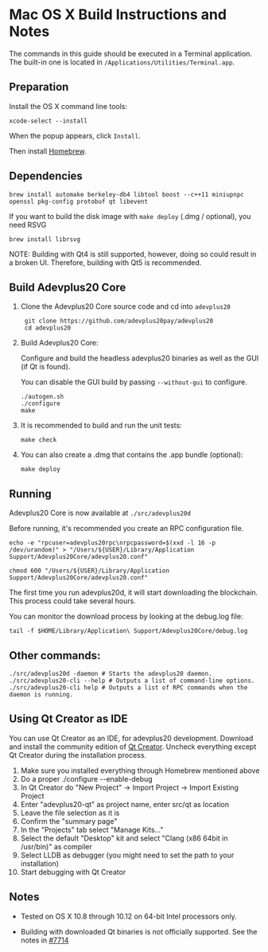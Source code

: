 Mac OS X Build Instructions and Notes
====================================
The commands in this guide should be executed in a Terminal application.
The built-in one is located in `/Applications/Utilities/Terminal.app`.

Preparation
-----------
Install the OS X command line tools:

`xcode-select --install`

When the popup appears, click `Install`.

Then install [Homebrew](https://brew.sh).

Dependencies
----------------------

    brew install automake berkeley-db4 libtool boost --c++11 miniupnpc openssl pkg-config protobuf qt libevent

If you want to build the disk image with `make deploy` (.dmg / optional), you need RSVG

    brew install librsvg

NOTE: Building with Qt4 is still supported, however, doing so could result in a broken UI. Therefore, building with Qt5 is recommended.

Build Adevplus20 Core
------------------------

1. Clone the Adevplus20 Core source code and cd into `adevplus20`

        git clone https://github.com/adevplus20pay/adevplus20
        cd adevplus20

2.  Build Adevplus20 Core:

    Configure and build the headless adevplus20 binaries as well as the GUI (if Qt is found).

    You can disable the GUI build by passing `--without-gui` to configure.

        ./autogen.sh
        ./configure
        make

3.  It is recommended to build and run the unit tests:

        make check

4.  You can also create a .dmg that contains the .app bundle (optional):

        make deploy

Running
-------

Adevplus20 Core is now available at `./src/adevplus20d`

Before running, it's recommended you create an RPC configuration file.

    echo -e "rpcuser=adevplus20rpc\nrpcpassword=$(xxd -l 16 -p /dev/urandom)" > "/Users/${USER}/Library/Application Support/Adevplus20Core/adevplus20.conf"

    chmod 600 "/Users/${USER}/Library/Application Support/Adevplus20Core/adevplus20.conf"

The first time you run adevplus20d, it will start downloading the blockchain. This process could take several hours.

You can monitor the download process by looking at the debug.log file:

    tail -f $HOME/Library/Application\ Support/Adevplus20Core/debug.log

Other commands:
-------

    ./src/adevplus20d -daemon # Starts the adevplus20 daemon.
    ./src/adevplus20-cli --help # Outputs a list of command-line options.
    ./src/adevplus20-cli help # Outputs a list of RPC commands when the daemon is running.

Using Qt Creator as IDE
------------------------
You can use Qt Creator as an IDE, for adevplus20 development.
Download and install the community edition of [Qt Creator](https://www.qt.io/download/).
Uncheck everything except Qt Creator during the installation process.

1. Make sure you installed everything through Homebrew mentioned above
2. Do a proper ./configure --enable-debug
3. In Qt Creator do "New Project" -> Import Project -> Import Existing Project
4. Enter "adevplus20-qt" as project name, enter src/qt as location
5. Leave the file selection as it is
6. Confirm the "summary page"
7. In the "Projects" tab select "Manage Kits..."
8. Select the default "Desktop" kit and select "Clang (x86 64bit in /usr/bin)" as compiler
9. Select LLDB as debugger (you might need to set the path to your installation)
10. Start debugging with Qt Creator

Notes
-----

* Tested on OS X 10.8 through 10.12 on 64-bit Intel processors only.

* Building with downloaded Qt binaries is not officially supported. See the notes in [#7714](https://github.com/bitcoin/bitcoin/issues/7714)
